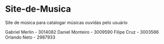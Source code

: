 # Site-de-Musica
Site de música para catalogar músicas ouvidas pelo usuário

Gabriel Merlin - 3014082
Daniel Monteiro - 3009590
Filipe Cruz - 3003566
Orlando Neto - 2987933
